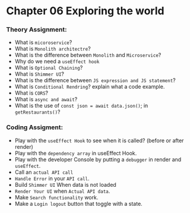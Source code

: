 # Chapter 06 Exploring the world

### Theory Assignment:
- What is `micoroservice`?
- What is `Monolith architectre`?
- What is the difference between `Monolith` and `Microservice`?
- Why do we need a `useEffect hook`
- What is `Optional Chaining`?
- What is `Shimmer UI`?
- What is the difference between `JS expression and JS statement`?
- What is `Conditional Rendring`? explain what a code example.
- What is `CORS`?
- What is `async and await`?
- What is the use of `const json = await data.json()`; in `getRestaurants()`?

###  Coding Assigment:

- Play with the `useEffect Hook` to see when it is called? (before or after render)
- Play with the `dependency array` in useEffect Hook.
- Play with the developer Console by putting a `debugger` in render and `useEffect`.
- Call an `actual API call`
- `Handle Error` in your `API call`.
- Build `Shimmer UI` When data is not loaded
- `Render Your UI` when `Actual API data`.
- Make `Search functionality` work.
- Make a `Login logout` button that toggle with a state.


